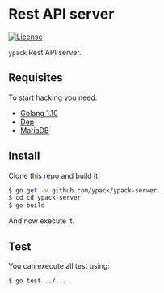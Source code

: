 # Rest API server
[![License](https://img.shields.io/badge/License-Apache%202.0-blue.svg)](https://opensource.org/licenses/Apache-2.0)

`ypack` Rest API server.

## Requisites
To start hacking you need:
* [Golang 1.10](https://golang.org/)
* [Dep](https://github.com/golang/dep)
* [MariaDB](https://mariadb.org/)

## Install
Clone this repo and build it:

```bash
$ go get -v github.com/ypack/ypack-server
$ cd cd ypack-server
$ go build
```
And now execute it.

## Test
You can execute all test using:

```bash
$ go test ../...
```
